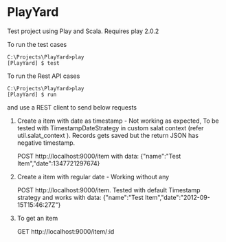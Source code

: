 # PlayYard

Test project using Play and Scala. Requires play 2.0.2



To run the test cases 

	C:\Projects\PlayYard>play
	[PlayYard] $ test
	
To run the Rest API cases 

	C:\Projects\PlayYard>play
	[PlayYard] $ run
	
and use a REST client to send below requests

1. Create a item with date as timestamp - Not working as expected, To be tested with TimestampDateStrategy in custom salat context (refer util.salat_context ). Records gets saved but the return JSON has negative timestamp. 

	POST http://localhost:9000/item
	with data: {"name":"Test Item","date":1347721297674}	

2. Create a item with regular date - Working without any 

	POST http://localhost:9000/item. Tested with default Timestamp strategy and works
	with data: {"name":"Test Item","date":"2012-09-15T15:46:27Z"}

3. To get an item

	GET http://localhost:9000/item/:id
	

